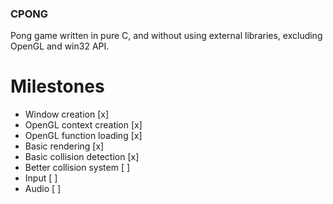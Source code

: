 ### CPONG

Pong game written in pure C, and without using external libraries, excluding OpenGL and win32 API.

# Milestones

 - Window creation           [x]
 - OpenGL context creation   [x]
 - OpenGL function loading   [x]
 - Basic rendering           [x]
 - Basic collision detection [x]
 - Better collision system   [ ]
 - Input                     [ ]
 - Audio                     [ ]


